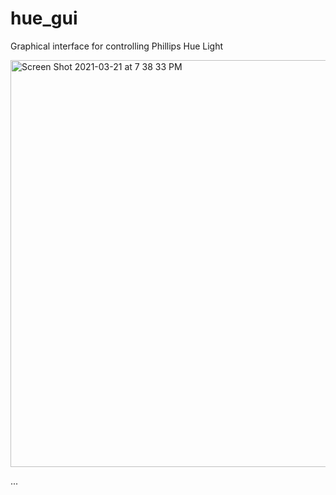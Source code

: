 
# hue_gui

Graphical interface for controlling Phillips Hue Light

<img width="651" alt="Screen Shot 2021-03-21 at 7 38 33 PM" src="https://user-images.githubusercontent.com/23610417/111896266-37fffb00-8a7d-11eb-91a6-50b2f4bb69bb.png">

...
